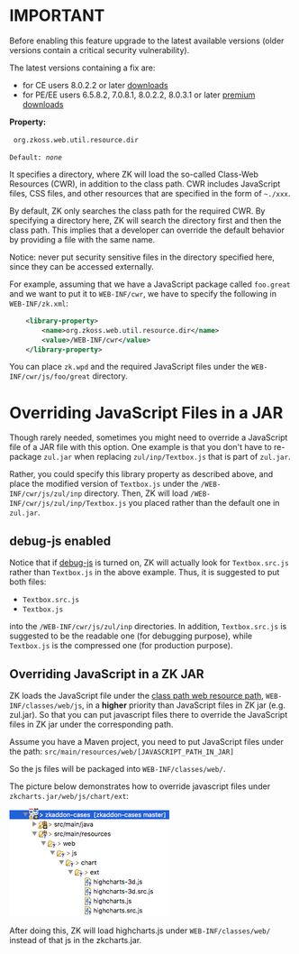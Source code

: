 # IMPORTANT

Before enabling this feature upgrade to the latest available versions
(older versions contain a critical security vulnerability).

The latest versions containing a fix are:

- for CE users 8.0.2.2 or later
  [downloads](https://www.zkoss.org/download/zk)
- for PE/EE users 6.5.8.2, 7.0.8.1, 8.0.2.2, 8.0.3.1 or later [premium
  downloads](https://www.zkoss.org/download/premium)

**Property:**

` org.zkoss.web.util.resource.dir`

`Default: `<i>`none`</i>

It specifies a directory, where ZK will load the so-called Class-Web
Resources (CWR), in addition to the class path. CWR includes JavaScript
files, CSS files, and other resources that are specified in the form of
`~./xxx`.

By default, ZK only searches the class path for the required CWR. By
specifying a directory here, ZK will search the directory first and then
the class path. This implies that a developer can override the default
behavior by providing a file with the same name.

Notice: never put security sensitive files in the directory specified
here, since they can be accessed externally.

For example, assuming that we have a JavaScript package called
`foo.great` and we want to put it to `WEB-INF/cwr`, we have to specify
the following in `WEB-INF/zk.xml`:

``` xml
    <library-property>
        <name>org.zkoss.web.util.resource.dir</name>
        <value>/WEB-INF/cwr</value>
    </library-property>
```

You can place `zk.wpd` and the required JavaScript files under the
`WEB-INF/cwr/js/foo/great` directory.

# Overriding JavaScript Files in a JAR

Though rarely needed, sometimes you might need to override a JavaScript
file of a JAR file with this option. One example is that you don't have
to re-package `zul.jar` when replacing `zul/inp/Textbox.js` that is part
of `zul.jar`.

Rather, you could specify this library property as described above, and
place the modified version of `Textbox.js` under the
`/WEB-INF/cwr/js/zul/inp` directory. Then, ZK will load
`/WEB-INF/cwr/js/zul/inp/Textbox.js` you placed rather than the default
one in `zul.jar`.

## debug-js enabled

Notice that if
[debug-js](ZK_Configuration_Reference/zk.xml/The_client-config_Element/The_debug-js_Element)
is turned on, ZK will actually look for `Textbox.src.js` rather than
`Textbox.js` in the above example. Thus, it is suggested to put both
files:

- `Textbox.src.js`
- `Textbox.js`

into the `/WEB-INF/cwr/js/zul/inp` directories. In addition,
`Textbox.src.js` is suggested to be the readable one (for debugging
purpose), while `Textbox.js` is the compressed one (for production
purpose).

## Overriding JavaScript in a ZK JAR

ZK loads the JavaScript file under the [ class path web resource
path](ZK_Developer%27s_Reference/UI_Composing/ZUML/Include_a_Page#Classpath_Web_Resource_Path),
`WEB-INF/classes/web/js`, in a **higher** priority than JavaScript
files in ZK jar (e.g. zul.jar). So that you can put javascript files
there to override the JavaScript files in ZK jar under the corresponding
path.

Assume you have a Maven project, you need to put JavaScript files under
the path: `src/main/resources/web/[JAVASCRIPT_PATH_IN_JAR]`

So the js files will be packaged into `WEB-INF/classes/web/`.

The picture below demonstrates how to override javascript files under
`zkcharts.jar/web/js/chart/ext`:

![](images/overrideByClasspathWebResourcePath.png)

After doing this, ZK will load highcharts.js under
`WEB-INF/classes/web/` instead of that js in the zkcharts.jar.
